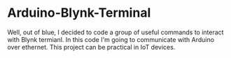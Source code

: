 # Arduino-Blynk-Terminal
Well, out of blue, I decided to code a group of useful commands to interact with Blynk termianl. In this code I'm going to communicate with Arduino over ethernet. This project can be practical in IoT devices.
